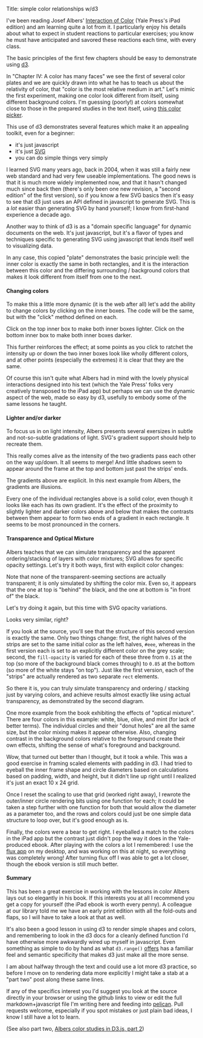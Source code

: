 Title:      simple color relationships w/d3


I've been reading Josef Albers' [Interaction of
Color](http://yupnet.org/interactionofcolor/) (Yale Press's iPad
edition) and am learning quite a lot from it. I particularly enjoy
his details about what to expect in student reactions to particular
exercises; you know he must have anticipated and savored these
reactions each time, with every class.

The basic principles of the first few chapters should be easy to
demonstrate using [d3](http://d3js.org/).

In "Chapter IV: A color has many faces" we see the first of several
color plates and we are quickly drawn into what he has to teach us
about the relativity of color, that "color is the most relative
medium in art." Let's mimic the first experiment, making one color
look different from itself, using different background colors. I'm
guessing (poorly!) at colors somewhat close to those in the prepared
studies in the text itself, using [this color
picker](http://www.colorpicker.com/).

<div id='basic'></div>
<script>
var width = 700, height = 800;
var svg = d3.select("#basic").append("svg")
    .attr("width", width)
    .attr("height", height);
var outer1 = svg.append("rect")
    .attr("x", 50)
    .attr("y", 50)
    .attr("width", 600)
    .attr("height", 300)
    .attr("fill", "#4C0A73");
var inner1 = svg.append("rect")
    .attr("x", 100)
    .attr("y", 100)
    .attr("width", 500)
    .attr("height", 200)
    .attr("fill", "#5A6E5E");
var outer2 = svg.append("rect")
    .attr("x", 50)
    .attr("y", 450)
    .attr("width", 600)
    .attr("height", 300)
    .attr("fill", "#9DD1CE");
var inner2 = svg.append("rect")
    .attr("x", 100)
    .attr("y", 500)
    .attr("width", 500)
    .attr("height", 200)
    .attr("fill", "#5A6E5E");
</script>

This use of d3 demonstrates several features which make it an
appealing toolkit, even for a beginner:

* it's just javascript
* it's just [SVG](http://en.wikipedia.org/wiki/Scalable_Vector_Graphics)
* you can do simple things very simply

I learned SVG many years ago, back in 2004, when it was still a
fairly new web standard and had very few useable implementations.
The good news is that it is much more widely implemented now, and
that it hasn't changed much since back then (there's only been one
new revision, a "second edition" of the first version), so if you
know a few SVG basics then it's easy to see that d3 just uses an
API defined in javascript to generate SVG.  This is a *lot* easier
than generating SVG by hand yourself; I know from first-hand
experience a decade ago.

Another way to think of d3 is as a "domain specific language" for
dynamic documents on the web.  It's just javascript, but it's a
flavor of types and techniques specific to generating SVG using
javascript that lends itself well to visualizing data.

In any case, this copied "plate" demonstrates the basic principle
well: the inner color is exactly the same in both rectangles, and
it is the interaction between this color and the differing surrounding
/ background colors that makes it look different from itself from
one to the next.


#### Changing colors

To make this a little more dynamic (it is the web after all) let's
add the ability to change colors by clicking on the inner boxes.
The code will be the same, but with the "click" method defined on
each.

Click on the top inner box to make both inner boxes lighter.  Click
on the bottom inner box to make both inner boxes darker.

<div id='changing-colors'></div>
<script>
var width = 700, height = 800;
var innercolor = "#5A6E5E";
var svg = d3.select("#changing-colors").append("svg")
    .attr("width", width)
    .attr("height", height);
var outer1 = svg.append("rect")
    .attr("x", 50)
    .attr("y", 50)
    .attr("width", 600)
    .attr("height", 300)
    .attr("fill", "#4C0A73");
var inner1 = svg.append("rect")
    .attr("x", 100)
    .attr("y", 100)
    .attr("width", 500)
    .attr("height", 200)
    .attr("fill", innercolor)
    .on("click", function(){
        brighten();
    });
var outer2 = svg.append("rect")
    .attr("x", 50)
    .attr("y", 450)
    .attr("width", 600)
    .attr("height", 300)
    .attr("fill", "#9DD1CE");
var inner2 = svg.append("rect")
    .attr("x", 100)
    .attr("y", 500)
    .attr("width", 500)
    .attr("height", 200)
    .attr("fill", innercolor)
    .on("click", function(){
        darken();
    });

function brighten () {
    [inner1, inner2].forEach(function(item) {
        item.style("fill", d3.hsl(item.style("fill")).brighter(.1));
    });
}

function darken () {
    [inner1, inner2].forEach(function(item) {
        item.style("fill", d3.hsl(item.style("fill")).darker(.1));
    });
}
</script>


This further reinforces the effect; at some points as you click to
ratchet the intensity up or down the two inner boxes look like
wholly different colors, and at other points (especially the extremes)
it is clear that they are the same.

Of course this isn't quite what Albers had in mind with the lovely
physical interactions designed into his text (which the Yale Press' folks
very creatively transposed to the iPad app) but perhaps we can use the
dynamic aspect of the web, made so easy by d3, usefully to embody some
of the same lessons he taught.


#### Lighter and/or darker

To focus us in on light intensity, Albers presents several exersizes
in subtle and not-so-subtle gradations of light. SVG's gradient support
should help to recreate them.

<div id='light-stripes'></div>
<script>
var width = 450, height = 700;
var svg = d3.select("#light-stripes").append("svg")
    .attr("width", width)
    .attr("height", height);
// basic gradient
var gradient_up = svg.append("svg:defs")
    .append("svg:linearGradient")
        .attr("id", "gradient_up")
        .attr("x1", "0%")
        .attr("y1", "0%")
        .attr("x2", "0%")
        .attr("y2", "100%");
gradient_up.append("svg:stop")
    .attr("offset", "0%")
    .attr("stop-color", "#222")
    .attr("stop-opacity", 1);
gradient_up.append("svg:stop")
    .attr("offset", "100%")
    .attr("stop-color", "#ddd")
    .attr("stop-opacity", 1);
// now the opposite; perhaps a transform instead?
var gradient_down = svg.append("svg:defs")
    .append("svg:linearGradient")
        .attr("id", "gradient_down")
        .attr("x1", "0%")
        .attr("y1", "100%")
        .attr("x2", "0%")
        .attr("y2", "0%");
gradient_down.append("svg:stop")
    .attr("offset", "0%")
    .attr("stop-color", "#222")
    .attr("stop-opacity", 1);
gradient_down.append("svg:stop")
    .attr("offset", "100%")
    .attr("stop-color", "#ddd")
    .attr("stop-opacity", 1);

// the frame
var outer = svg.append("rect")
    .attr("x", 0)
    .attr("y", 0)
    .attr("width", width)
    .attr("height", height)
    .attr("fill", "#888");
// the inner "background"
var inner = svg.append("rect")
    .attr("x", 10)
    .attr("y", 10)
    .attr("width", width - 20)
    .attr("height", height - 20)
    .style("fill", "url(#gradient_up)");

var bar_width = (width-20) / 19;

var x_scale = d3.scale.linear()
    .domain([0, 18])
    .range([10, width - 10 - bar_width]);

// the "foreground"
for(var i=0; i<19; i++) {
    if(i % 2) {
        var barup = svg.append("rect")
            .attr("x", x_scale(i))
            .attr("y", 10)
            .attr("width", bar_width)
            .attr("height", height - 20);
        barup.style("fill", "url(#gradient_down)");
    }
}
</script>

This really comes alive as the intensity of the two gradients pass
each other on the way up/down. It all seems to merge!  And little
shadows seem to appear around the frame at the top and bottom just
past the strips' ends.

The gradients above are explicit. In this next example from Albers,
the gradients are illusions.

<div id='gradations'></div>
<script>
var width = 300, height = 700;
var svg = d3.select("#gradations").append("svg")
    .attr("width", width)
    .attr("height", height);

// the frame
var outer = svg.append("rect")
    .attr("x", 0)
    .attr("y", 0)
    .attr("width", width)
    .attr("height", height)
    .attr("fill", "#888");

var bar_width = (width - 60) / 2;
var bar_height = (height - 20) / 17;

var y_scale = d3.scale.linear()
    .domain([0, 16])
    .range([height - 20 - bar_height, 20]);
var color_scale = d3.scale.linear()
    .domain([0, 16])
    .range(['#222', '#ddd']);

// the panels
for(var i=0; i<17; i++) {
    var panel = svg.append("rect")
        .attr("x", 20)
        .attr("y", y_scale(i))
        .attr("width", bar_width)
        .attr("height", bar_height)
        .style("fill", color_scale(i));
    var panel = svg.append("rect")
        .attr("x", (width / 2) + 10)
        .attr("y", y_scale(i))
        .attr("width", bar_width)
        .attr("height", bar_height)
        .style("fill", color_scale(i));
}
</script>


Every one of the individual rectangles above is a solid color, even
though it looks like each has its own gradient. It's the effect of the 
proximity to slightly lighter and darker colors above and below that
makes the contrasts between them appear to form two ends of a gradient
in each rectangle. It seems to be most pronounced in the corners.


#### Transparence and Optical Mixture

Albers teaches that we can simulate transparency and the apparent
ordering/stacking of layers with color mixtures; SVG allows for
specific opacity settings. Let's try it both ways, first with
explicit color changes:

<div id='transparency'></div>
<script>
var width = 450, height = 700;
var svg = d3.select("#transparency").append("svg")
    .attr("width", width)
    .attr("height", height);

// the frame
var outer = svg.append("rect")
    .attr("x", 0)
    .attr("y", 0)
    .attr("width", width)
    .attr("height", height)
    .attr("fill", "#ADA0BA");

// black "foreground"
var foreground = svg.append("rect")
    .attr("x", 210)
    .attr("y", 50)
    .attr("width", 200)
    .attr("height", 600)
    .attr("fill", "#111");

// white strips, left side
var strip1 = svg.append("rect")
    .attr("x", 60)
    .attr("y", 110)
    .attr("width", 150)
    .attr("height", 120)
    .attr("fill", "#eee");

var strip2 = svg.append("rect")
    .attr("x", 60)
    .attr("y", 290)
    .attr("width", 150)
    .attr("height", 120)
    .attr("fill", "#eee");

var strip3 = svg.append("rect")
    .attr("x", 60)
    .attr("y", 470)
    .attr("width", 150)
    .attr("height", 120)
    .attr("fill", "#eee");

// "white" strips, right side
var strip4 = svg.append("rect")
    .attr("x", 210)
    .attr("y", 110)
    .attr("width", 120)
    .attr("height", 120)
    .attr("fill", "#333");

var strip5 = svg.append("rect")
    .attr("x", 210)
    .attr("y", 290)
    .attr("width", 120)
    .attr("height", 120)
    .attr("fill", "#888");

var strip3 = svg.append("rect")
    .attr("x", 210)
    .attr("y", 470)
    .attr("width", 120)
    .attr("height", 120)
    .attr("fill", "#ccc");
</script>


Note that none of the transparent-seeming sections are actually
transparent; it is only simulated by shifting the color mix. Even
so, it appears that the one at top is "behind" the black, and the
one at bottom is "in front of" the black.

Let's try doing it again, but this time with SVG opacity variations.


<div id='transparency2'></div>
<script>
var width = 450, height = 700;
var svg = d3.select("#transparency2").append("svg")
    .attr("width", width)
    .attr("height", height);

// the frame
var outer = svg.append("rect")
    .attr("x", 0)
    .attr("y", 0)
    .attr("width", width)
    .attr("height", height)
    .attr("fill", "#ADA0BA");

// black "foreground"
var foreground = svg.append("rect")
    .attr("x", 210)
    .attr("y", 50)
    .attr("width", 200)
    .attr("height", 600)
    .attr("fill", "#111");

// white strips, left side
var strip1 = svg.append("rect")
    .attr("x", 60)
    .attr("y", 110)
    .attr("width", 150)
    .attr("height", 120)
    .attr("fill", "#eee");

var strip2 = svg.append("rect")
    .attr("x", 60)
    .attr("y", 290)
    .attr("width", 150)
    .attr("height", 120)
    .attr("fill", "#eee");

var strip3 = svg.append("rect")
    .attr("x", 60)
    .attr("y", 470)
    .attr("width", 150)
    .attr("height", 120)
    .attr("fill", "#eee");

// "white" strips, right side
var strip4 = svg.append("rect")
    .attr("x", 210)
    .attr("y", 110)
    .attr("width", 120)
    .attr("height", 120)
    .attr("fill-opacity", 0.15)
    .attr("fill", "#eee");

var strip5 = svg.append("rect")
    .attr("x", 210)
    .attr("y", 290)
    .attr("width", 120)
    .attr("height", 120)
    .attr("fill-opacity", 0.5)
    .attr("fill", "#eee");

var strip3 = svg.append("rect")
    .attr("x", 210)
    .attr("y", 470)
    .attr("width", 120)
    .attr("height", 120)
    .attr("fill-opacity", 0.85)
    .attr("fill", "#eee");
</script>

Looks very similar, right?

If you look at the source, you'll see that the structure of this
second version is exactly the same. Only two things change: first,
the right halves of the strips are set to the same initial color
as the left halves, `#eee`, whereas in the first version each is
set to an explicitly different color on the grey scale; second, the
`fill-opacity` is varied for each of these three from `0.15` at the
top (so more of the background black comes through) to `0.85` at the
bottom (so more of the white stays "on top"). Just like the first
version, each of the "strips" are actually rendered as two separate
`rect` elements.

So there it is, you can truly simulate transparency and ordering /
stacking just by varying colors, and achieve results almost exactly
like using actual transparency, as demonstrated by the second
diagram.

One more example from the book exhibiting the effects of "optical
mixture". There are four colors in this example: white, blue, olive,
and mint (for lack of better terms). The individual circles and 
their "donut holes" are all the same size, but the color mixing
makes it appear otherwise. Also, changing contrast in the background
colors relative to the foreground create their own effects, shifting
the sense of what's foreground and background.


<div id='circles'></div>
<script>
var width = 380, height = 800;
var svg = d3.select("#circles").append("svg")
    .attr("width", width)
    .attr("height", height);

// colors
var white = "#eee",
    olive = "#8A8049",
    blue = "#248591",
    mint = "#9BC9B2";

// the frame
var outer = svg.append("rect")
    .attr("x", 0)
    .attr("y", 0)
    .attr("width", width)
    .attr("height", height)
    .attr("fill", olive);

// padding elements
var padding = 40;

// scales for placing the circles
var dia = 30;
var x = d3.scale.linear()
    .domain([0, 9])
    .range([padding + dia/2, width - (padding + dia/2)]);

var ydia = (height - (padding * 2)) / 24;
var y = d3.scale.linear()
    .domain([0, 23])
    .range([padding + dia/2, height - (padding + dia/2)]);

// ranges for counting the circles
var xrange = d3.range(0, 10);
var yrange = d3.range(0, 8);

// draw outer circles, want to repeat per color
var outer_circles = function(range_factor, color) {
    xrange.forEach(function (xe, xi, xa) {
        yrange.forEach(function (ye, yi, ya) {
            svg.append("circle")
                .attr("cx", x(xe))
                .attr("cy", y(ye + range_factor))
                .attr("r", dia/2)
                .attr("fill", color);
        });
    });
};

outer_circles(0, white);
outer_circles(8, mint);
outer_circles(16, blue);

// draw inner circles, arbitrary sets of y-lines and color
var inner_circles = function(ystart, ystop, color) {
    xrange.forEach(function (xe, xi, xa) {
        d3.range(ystart, ystop).forEach(function (ye, yi, ya) {
            svg.append("circle")
                .attr("cx", x(xe))
                .attr("cy", y(ye))
                .attr("r", dia/5)
                .attr("fill", color);
        });
    });
};

inner_circles(2, 4, mint);
inner_circles(4, 6, olive);
inner_circles(6, 10, blue);
inner_circles(10, 12, olive);
inner_circles(14, 18, white);
inner_circles(18, 20, mint);
inner_circles(20, 22, olive);
</script>

Wow, that turned out better than I thought, but it took a while.
This was a good exercise in framing scaled elements with padding
in d3. I had tried to eyeball the inner frame shape and circle
diameters based on calculations based on padding, width, and height,
but it didn't line up right until I realized it's just an exact 10
x 24 grid.

Once I reset the scaling to use that grid (worked right away), I
rewrote the outer/inner circle rendering bits using one function
for each; it could be taken a step further with one function for
both that would allow the diameter as a parameter too, and the rows
and colors could just be one simple data structure to loop over,
but it's good enough as is.

Finally, the colors were a bear to get right. I eyeballed a match
to the colors in the iPad app but the contrast just didn't pop the
way it does in the Yale-produced ebook. After playing with the
colors a lot I remembered: I use the [flux app](https://justgetflux.com/)
on my desktop, and was working on this at night, so everything was
completely wrong! After turning flux off I was able to get a lot
closer, though the ebook version is still much better.


#### Summary

This has been a great exercise in working with the lessons in color 
Albers lays out so elegantly in his book. If this interests you at
all I recommend you get a copy for yourself (the iPad ebook is worth
every penny). A colleague at our library told me we have an early
print edition with all the fold-outs and flaps, so I will have to
take a look at that as well.

It's also been a good lesson in using d3 to render simple shapes
and colors, and remembering to look in the d3 docs for a cleanly
defined function I'd have otherwise more awkwardly wired up myself
in javascript. Even something as simple to do by hand as what
`d3.range()` [offers](https://github.com/mbostock/d3/wiki/Arrays#d3_range)
has a familiar feel and semantic specificity that makes d3 just
make all the more sense.

I am about halfway through the text and could use a lot more d3
practice, so before I move on to rendering data more explicitly I
might take a stab at a "part two" post along these same lines.

If any of the specifics interest you I'd suggest you look at the 
source directly in your browser or using the github links to view
or edit the full markdown+javascript file I'm writing here and
feeding into [pelican](http://blog.getpelican.com/). Pull requests
welcome, especially if you spot mistakes or just plain bad ideas,
I know I still have a lot to learn.

(See also part two, [Albers color studies in D3.js, part
2](http://data.onebiglibrary.net/2014/09/04/albers-color-studies-part-2/))
